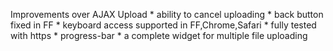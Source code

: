 Improvements over AJAX Upload
	* ability to cancel uploading
	* back button fixed in FF
	* keyboard access supported in FF,Chrome,Safari
	* fully tested with https
	* progress-bar
	* a complete widget for multiple file uploading
